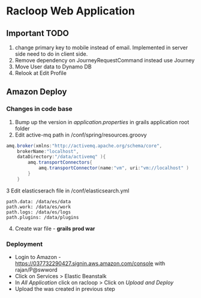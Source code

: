 # Racloop Web Application

## Important TODO

1. change primary key to mobile instead of email. Implemented in server side need to do in client side.
2. Remove dependency on JourneyRequestCommand instead use Journey
3. Move User data to Dynamo DB
4. Relook at Edit Profile

## Amazon Deploy

### Changes in code base

1. Bump up the version in *application.properties* in grails application root folder
2. Edit active-mq path in /conf/spring/resources.groovy 

```groovy
amq.broker(xmlns:"http://activemq.apache.org/schema/core",
	brokerName:"localhost",
	dataDirectory:"/data/activemq" ){
		amq.transportConnectors{
			amq.transportConnector(name:"vm", uri:"vm://localhost" )
		}
	}
```

3 Edit elasticserach file in /conf/elasticsearch.yml 

```
path.data: /data/es/data
path.work: /data/es/work
path.logs: /data/es/logs
path.plugins: /data/plugins
```

4. Create war file - **grails prod war**
 

### Deployment
* Login to Amazon - https://037732290427.signin.aws.amazon.com/console with rajan/P@swword
* Click on Services > Elastic Beanstalk 
* In _All Application_ click on racloop > Click on _Upload and Deploy_
* Upload the was created in previous step

